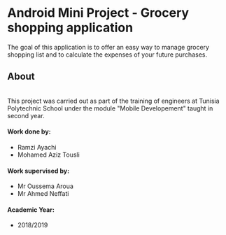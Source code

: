 # Android Mini Project - Grocery shopping application
The goal of this application is to offer an easy way to manage grocery shopping list and to calculate the expenses of your future purchases.
<h2> About </h2>
</br> This project was carried out as part of the training of engineers at Tunisia Polytechnic School under the module "Mobile Developement" taught in second year.
<h4> Work done by: </h4>
<ul>
<li>  Ramzi Ayachi </li>
<li>  Mohamed Aziz Tousli </li>
</ul>
<h4> Work supervised by: </h4>
<ul>
<li>  Mr Oussema Aroua </li>
<li>  Mr Ahmed Neffati </li>
</ul>
<h4> Academic Year: </h4>
<ul>
<li>  2018/2019 </li>
</ul>
